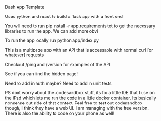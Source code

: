 Dash App Template

Uses python and react to build a flask app with a front end

You will need to run pip install -r app.requirements.txt to get the
necessary libraries to run the app. We can add more obvi

To run the app locally run python app/index.py

This is a multipage app with an API that is accessable with normal
curl [or whatever] requests


Checkout /ping and /version for examples of the API


See if you can find the hidden page!



Need to add in auth maybe?
Need to add in unit tests


PS dont worry about the .codesandbox stuff, its for a little IDE that 
I use on the iPad which lets me run the code in a little docker container. 
Its basically nonsense out side of that context. Feel free to test out 
codesandbox though, I think they have a web UI. I am managing with the free version.
There is also the ability to code on your phone as well! 

